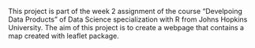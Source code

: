 This project is part of the week 2 assignment of the course “Develpoing Data Products” of Data Science specialization with R from Johns Hopkins University. The aim of this project is to create a webpage that contains a map created with leaflet package.
